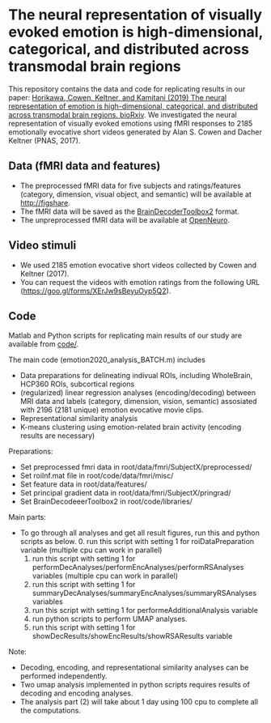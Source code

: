 # The neural representation of visually evoked emotion is high-dimensional, categorical, and distributed across transmodal brain regions

This repository contains the data and code for replicating results in our paper: [Horikawa, Cowen, Keltner, and Kamitani (2019) The neural representation of emotion is high-dimensional, categorical, and distributed across transmodal brain regions. bioRxiv](https://www.biorxiv.org/content/10.1101/872192v1.abstract).
We investigated the neural representation of visually evoked emotions using fMRI responses to 2185 emotionally evocative short videos generated by Alan S. Cowen and Dacher Keltner (PNAS, 2017).


## Data (fMRI data and features)

- The preprocessed fMRI data for five subjects and ratings/features (category, dimension, visual object, and semantic) will be available at <http://figshare>.
- The fMRI data will be saved as the [BrainDecoderToolbox2](https://github.com/KamitaniLab/BrainDecoderToolbox2) format.
- The unpreprocessed fMRI data will be available at [OpenNeuro](https://openneuro.org/datasets/ds002425).

## Video stimuli

- We used 2185 emotion evocative short videos collected by Cowen and Keltner (2017).   
- You can request the videos with emotion ratings from the following URL (https://goo.gl/forms/XErJw9sBeyuOyp5Q2).


## Code
Matlab and Python scripts for replicating main results of our study are available from [code/](code/).

The main code (emotion2020_analysis_BATCH.m) includes
  - Data preparations for delineating indivual ROIs, including WholeBrain, HCP360 ROIs, subcortical regions
  - (regularized) linear regression analyses (encoding/decoding) between MRI data 
     and labels (category, dimension, vision, semantic) assosiated with 2196 (2181 unique) emotion evocative movie clips.
  - Representational similarity analysis
  - K-means clustering using emotion-related brain activity (encoding results are necessary)

Preparations:
  - Set preprocessed fmri data in root/data/fmri/SubjectX/preprocessed/ 
  - Set roiInf.mat file in root/code/data/fmri/misc/
  - Set feature data in root/data/features/ 
  - Set principal gradient data in root/data/fmri/SubjectX/pringrad/ 
  - Set BrainDecodeeerToolbox2 in root/code/libraries/ 

Main parts:
  - To go through all analyses and get all result figures, run this and python scripts as below.
    0. run this script with setting 1 for roiDataPreparation variable (multiple cpu can work in parallel)
    1. run this script with setting 1 for performDecAnalyses/performEncAnalyses/performRSAnalyses variables (multiple cpu can work in parallel)
    2. run this script with setting 1 for summaryDecAnalyses/summaryEncAnalyses/summaryRSAnalyses variables
    3. run this script with setting 1 for performeAdditionalAnalysis variable
    4. run python scripts to perform UMAP analyses.
    5. run this script with setting 1 for showDecResults/showEncResults/showRSAResults variable

Note:
  - Decoding, encoding, and representational similarity analyses can be performed independently.
  - Two umap analysis implemented in python scripts requires results of decoding and encoding analyses.
  - The analysis part (2) will take about 1 day using 100 cpu to complete all the computations.


